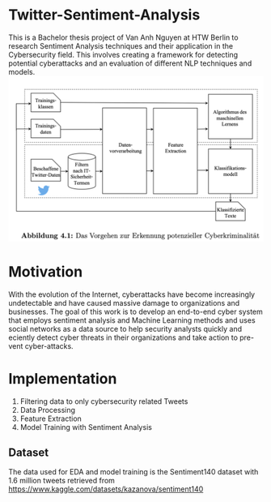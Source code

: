 # Twitter-Sentiment-Analysis
This is a Bachelor thesis project of Van Anh Nguyen at HTW Berlin to research Sentiment Analysis techniques and their application in the Cybersecurity field. This involves creating a framework for detecting potential cyberattacks and an evaluation of different NLP techniques and models.
![Cyberattack Detecting Framework (retrieved from Bachelor thesis)](Thesis.png)

# Motivation
With the evolution of the Internet, cyberattacks have become increasingly undetectable and have caused massive damage to organizations and businesses. The goal of this work is to develop an end-to-end cyber system that employs sentiment analysis and Machine Learning methods and uses social networks as a data source to help security analysts quickly and e ciently detect cyber threats in their organizations and take action to pre- vent cyber-attacks.

# Implementation

1. Filtering data to only cybersecurity related Tweets
2. Data Processing
3. Feature Extraction
4. Model Training with Sentiment Analysis
   
## Dataset
The data used for EDA and model training is the Sentiment140 dataset with 1.6 million tweets retrieved from https://www.kaggle.com/datasets/kazanova/sentiment140

## 
